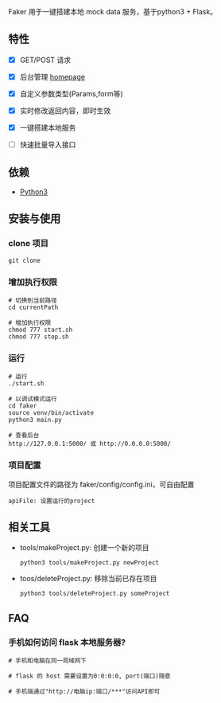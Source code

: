 
Faker 用于一键搭建本地 mock data 服务，基于python3 + Flask。


## 特性
- [x] GET/POST 请求
- [x] 后台管理 [homepage](http://127.0.0.1:5000/)
- [x] 自定义参数类型(Params,form等)
- [x] 实时修改返回内容，即时生效
- [x] 一键搭建本地服务
- [ ] 快速批量导入接口


## 依赖

- [Python3](https://www.python.org/downloads)

## 安装与使用

### clone 项目

```Shell
git clone 
```

### 增加执行权限

```Shell
# 切换到当前路径
cd currentPath

# 增加执行权限
chmod 777 start.sh
chmod 777 stop.sh
```

### 运行

```Shell
# 运行
./start.sh

# 以调试模式运行
cd faker
source venv/bin/activate
python3 main.py

# 查看后台
http://127.0.0.1:5000/ 或 http://0.0.0.0:5000/
```

### 项目配置

项目配置文件的路径为 faker/config/config.ini，可自由配置

```
apiFile: 设置运行的project
```

## 相关工具

- tools/makeProject.py: 创建一个新的项目
    
    ```
    python3 tools/makeProject.py newProject
    ```
- toos/deleteProject.py: 移除当前已存在项目

    ```
    python3 tools/deleteProject.py someProject
    ```


## FAQ

### 手机如何访问 flask 本地服务器?

```Shell
# 手机和电脑在同一局域网下

# flask 的 host 需要设置为0:0:0:0, port(端口)随意

# 手机端通过"http://电脑ip:端口/***"访问API即可
```
